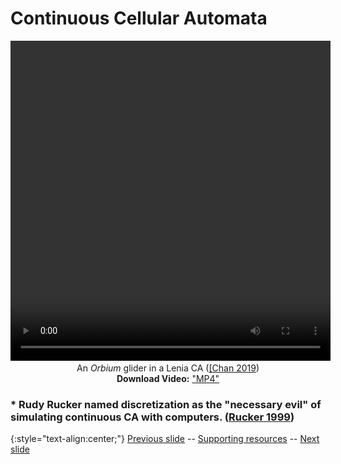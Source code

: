 # Continuous Cellular Automata 

<div align="center">

  <!-- 'video for everyone' code snippet from https://camendesign.com/code/video_for_everybody -->
  <!-- first try HTML5 playback: if serving as XML, expand `controls` to `controls="controls"` and autoplay likewise -->
  <!-- warning: playback does not work on iOS3 if you include the poster attribute! fixed in iOS4.0 -->
  <video width="512" height="512" controls>
    <!-- MP4 must be first for iPad! -->
    <source src="https://raw.githubusercontent.com/riveSunder/fractal_persistence/master/docs/assets/vid0a_orbium_unicaudatus.mp4" type="video/mp4" /><!-- Safari / iOS video    -->
  <!-- <source src="__VIDEO__.OGV" type="video/ogg" /><!-- Firefox / Opera / Chrome10 --> -->
    <!-- fallback to Flash: -->
    <object width="512" height="512" type="application/x-shockwave-flash" data="__FLASH__.SWF">
      <!-- Firefox uses the `data` attribute above, IE/Safari uses the param below -->
      <param name="movie" value="__FLASH__.SWF" />
      <param name="flashvars" value="controlbar=over&amp;image=__POSTER__.JPG&amp;file=https://raw.githubusercontent.com/riveSunder/fractal_persistence/master/docs/assets/vid0a_orbium_unicaudatus.mp4" />
      <!-- fallback image. note the title field below, put the title of the video there -->
      <img src="https://raw.githubusercontent.com/riveSunder/fractal_persistence/master/docs/assets/vid0a_thumbnail.png" width="512" height="512" alt="thumbnail of _Orbium_ glider"
           title="No video playback capabilities, please download the video below" />
    </object>
  </video>

  <br>
  An <em>Orbium</em> glider in a Lenia CA (<a href="https://www.complex-systems.com/abstracts/v28_i03_a01/">[Chan 2019</a>)
  <br>
  <strong>Download Video:</strong>
	<a href="https://raw.githubusercontent.com/riveSunder/fractal_persistence/master/docs/assets/vid0a_orbium_unicaudatus.mp4">"MP4"</a>
</div>
<!-- Open Format:	<a href="__VIDEO__.OGV">"Ogg"</a> -->

### * Rudy Rucker named discretization as the "necessary evil" of simulating continuous CA with computers. ([Rucker 1999](https://www.rudyrucker.com/pdf/rucker_continuous_CAs_in_2D.pdf))

{:style="text-align:center;"}
[Previous slide](https://rivesunder.github.io/fractal_persistence/al24_slide_001d) -- [Supporting resources](https://rivesunder.github.io/fractal_persistence) -- [Next slide](https://rivesunder.github.io/fractal_persistence/al24_slide_002b)
